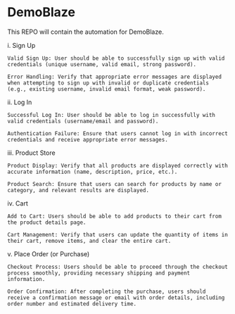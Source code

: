 # DemoBlaze

This REPO will contain the automation for DemoBlaze.


i. Sign Up 

	Valid Sign Up: User should be able to successfully sign up with valid credentials (unique username, valid email, strong password).
 
	Error Handling: Verify that appropriate error messages are displayed when attempting to sign up with invalid or duplicate credentials (e.g., existing username, invalid email format, weak password).
 
ii. Log In 

	Successful Log In: User should be able to log in successfully with valid credentials (username/email and password).
 	
	Authentication Failure: Ensure that users cannot log in with incorrect credentials and receive appropriate error messages.
 
iii. Product Store 
	
 	Product Display: Verify that all products are displayed correctly with accurate information (name, description, price, etc.).
  
	Product Search: Ensure that users can search for products by name or category, and relevant results are displayed.
 
iv. Cart 

	Add to Cart: Users should be able to add products to their cart from the product details page.
 
	Cart Management: Verify that users can update the quantity of items in their cart, remove items, and clear the entire cart.
 
v. Place Order (or Purchase) 

	Checkout Process: Users should be able to proceed through the checkout process smoothly, providing necessary shipping and payment information.
 
	Order Confirmation: After completing the purchase, users should receive a confirmation message or email with order details, including order number and estimated delivery time.
